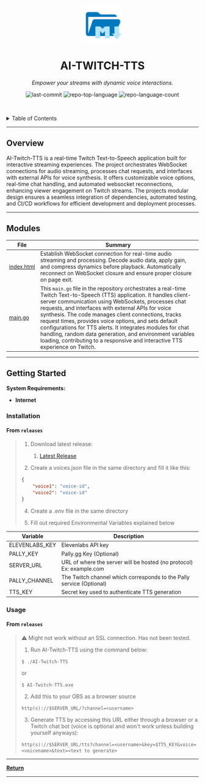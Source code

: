 <p align="center">
  <img src="https://raw.githubusercontent.com/PKief/vscode-material-icon-theme/ec559a9f6bfd399b82bb44393651661b08aaf7ba/icons/folder-markdown-open.svg" width="100" alt="project-logo">
</p>
<p align="center">
    <h1 align="center">AI-TWITCH-TTS</h1>
</p>
<p align="center">
    <em>Empower your streams with dynamic voice interactions.</em>
</p>
<p align="center">
	<img src="https://img.shields.io/github/last-commit/Johnnycyan/AI-Twitch-TTS?style=default&logo=git&logoColor=white&color=0080ff" alt="last-commit">
	<img src="https://img.shields.io/github/languages/top/Johnnycyan/AI-Twitch-TTS?style=default&color=0080ff" alt="repo-top-language">
	<img src="https://img.shields.io/github/languages/count/Johnnycyan/AI-Twitch-TTS?style=default&color=0080ff" alt="repo-language-count">
<p>
<p align="center">
	<!-- default option, no dependency badges. -->
</p>

<br><!-- TABLE OF CONTENTS -->
<details>
  <summary>Table of Contents</summary><br>

- [ Overview](#-overview)
- [ Repository Structure](#-repository-structure)
- [ Modules](#-modules)
- [ Getting Started](#-getting-started)
  - [ Installation](#-installation)
  - [ Usage](#-usage)
</details>
<hr>

##  Overview

AI-Twitch-TTS is a real-time Twitch Text-to-Speech application built for interactive streaming experiences. The project orchestrates WebSocket connections for audio streaming, processes chat requests, and interfaces with external APIs for voice synthesis. It offers customizable voice options, real-time chat handling, and automated websocket reconnections, enhancing viewer engagement on Twitch streams. The projects modular design ensures a seamless integration of dependencies, automated testing, and CI/CD workflows for efficient development and deployment processes.

---

##  Modules

| File                                                                             | Summary                                                                                                                                                                                                                                                                                                                                                                                                                                                                                                                                                        |
| ---                                                                              | ---                                                                                                                                                                                                                                                                                                                                                                                                                                                                                                                                                            |
| [index.html](https://github.com/Johnnycyan/AI-Twitch-TTS/blob/master/index.html) | Establish WebSocket connection for real-time audio streaming and processing. Decode audio data, apply gain, and compress dynamics before playback. Automatically reconnect on WebSocket closure and ensure proper closure on page exit.                                                                                                                                                                                                                                                                                                                        |                                                                                                                                                                                                                                                                                                                                             |
| [main.go](https://github.com/Johnnycyan/AI-Twitch-TTS/blob/master/main.go)       | This `main.go` file in the repository orchestrates a real-time Twitch Text-to-Speech (TTS) application. It handles client-server communication using WebSockets, processes chat requests, and interfaces with external APIs for voice synthesis. The code manages client connections, tracks request times, provides voice options, and sets default configurations for TTS alerts. It integrates modules for chat handling, random data generation, and environment variables loading, contributing to a responsive and interactive TTS experience on Twitch. |                                                                                                                                                                                                                                                                                                                                                                                            |

---

##  Getting Started

**System Requirements:**

* **Internet**

###  Installation

<h4>From <code>releases</code></h4>

> 1. Download latest release:
>     1. [Latest Release](https://github.com/Johnnycyan/AI-Twitch-TTS/releases)
>  
> 2. Create a voices.json file in the same directory and fill it like this:
> ```json
> {
>     "voice1": "voice-id",
>     "voice2": "voice-id"
> }
> ```
>
> 4. Create a .env file in the same directory
>
> 5. Fill out required Environmental Variables explained below

Variable      |     Description
------------- | -------------
ELEVENLABS_KEY  | Elevenlabs API key
PALLY_KEY  |  Pally.gg Key (Optional)
SERVER_URL | URL of where the server will be hosted (no protocol) Ex: example.com
PALLY_CHANNEL | The Twitch channel which corresponds to the Pally service (Optional)
TTS_KEY | Secret key used to authenticate TTS generation

###  Usage

<h4>From <code>releases</code></h4>

> ⚠️ Might not work without an SSL connection. Has not been tested.
> 1. Run AI-Twitch-TTS using the command below:
> ```console
> $ ./AI-Twitch-TTS
> ```
> or
> ```console
> $ AI-Twitch-TTS.exe
> ```
> 2. Add this to your OBS as a browser source
> ```
> http(s)://$SERVER_URL/?channel=<username>
> ```
> 3. Generate TTS by accessing this URL either through a browser or a Twitch chat bot (voice is optional and won't work unless building yourself anyways):
> ```
> http(s)://$SERVER_URL/tts?channel=<username>&key=$TTS_KEY&voice=<voicename>&text=<text to generate>
> ```

---

[**Return**](#-overview)

---
